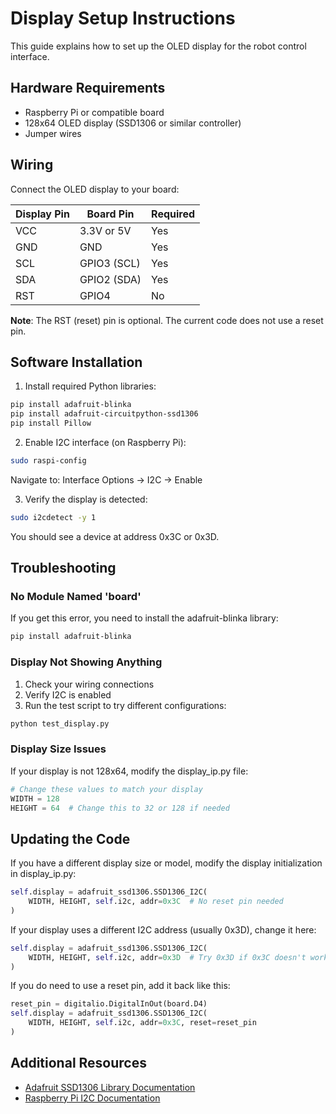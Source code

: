 # Display Setup Instructions

This guide explains how to set up the OLED display for the robot control interface.

## Hardware Requirements

- Raspberry Pi or compatible board
- 128x64 OLED display (SSD1306 or similar controller)
- Jumper wires

## Wiring

Connect the OLED display to your board:

| Display Pin | Board Pin   | Required |
|-------------|-------------|----------|
| VCC         | 3.3V or 5V  | Yes      |
| GND         | GND         | Yes      |
| SCL         | GPIO3 (SCL) | Yes      |
| SDA         | GPIO2 (SDA) | Yes      |
| RST         | GPIO4       | No       |

**Note**: The RST (reset) pin is optional. The current code does not use a reset pin.

## Software Installation

1. Install required Python libraries:

```bash
pip install adafruit-blinka
pip install adafruit-circuitpython-ssd1306
pip install Pillow
```

2. Enable I2C interface (on Raspberry Pi):

```bash
sudo raspi-config
```

Navigate to: Interface Options -> I2C -> Enable

3. Verify the display is detected:

```bash
sudo i2cdetect -y 1
```

You should see a device at address 0x3C or 0x3D.

## Troubleshooting

### No Module Named 'board'

If you get this error, you need to install the adafruit-blinka library:

```bash
pip install adafruit-blinka
```

### Display Not Showing Anything

1. Check your wiring connections
2. Verify I2C is enabled
3. Run the test script to try different configurations:

```bash
python test_display.py
```

### Display Size Issues

If your display is not 128x64, modify the display_ip.py file:

```python
# Change these values to match your display
WIDTH = 128
HEIGHT = 64  # Change this to 32 or 128 if needed
```

## Updating the Code

If you have a different display size or model, modify the display initialization in display_ip.py:

```python
self.display = adafruit_ssd1306.SSD1306_I2C(
    WIDTH, HEIGHT, self.i2c, addr=0x3C  # No reset pin needed
)
```

If your display uses a different I2C address (usually 0x3D), change it here:

```python
self.display = adafruit_ssd1306.SSD1306_I2C(
    WIDTH, HEIGHT, self.i2c, addr=0x3D  # Try 0x3D if 0x3C doesn't work
)
```

If you do need to use a reset pin, add it back like this:

```python
reset_pin = digitalio.DigitalInOut(board.D4)
self.display = adafruit_ssd1306.SSD1306_I2C(
    WIDTH, HEIGHT, self.i2c, addr=0x3C, reset=reset_pin
)
```

## Additional Resources

- [Adafruit SSD1306 Library Documentation](https://docs.circuitpython.org/projects/ssd1306/en/latest/)
- [Raspberry Pi I2C Documentation](https://www.raspberrypi.org/documentation/hardware/raspberrypi/i2c/README.md) 